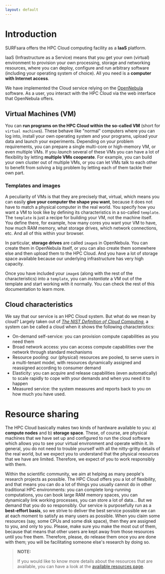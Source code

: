 ```yaml
---
layout: default
---
```

# Introduction

SURFsara offers the HPC Cloud computing facility as a **IaaS** platform. 

IaaS (Infrastructure as a Service) means that you get your own (virtual) environment to provision your own processing, storage and networking resources, where you can deploy, configure and run arbitrary software (including your operating system of choice). All you need is a **computer with Internet access**.

We have implemented the Cloud service relying on the [OpenNebula](http://opennebula.org) software. As a user, you interact with the HPC Cloud via the web interface that OpenNebula offers. 

## Virtual Machines (VM)
You can **run programs on the HPC Cloud within the so-called VM** (short for `virtual machine`s). These behave like "normal" computers where you can log into, install your own operating system and your programs, upload your data and launch your experiments. Depending on your problem requirements, you can prepare a single multi-core or high-memory VM, or even multiple VMs. If you _launch_ several of these VMs you can have a lot of flexibility by letting **multiple VMs cooperate**. For example, you can build your own cluster out of multiple VMs, or you can let VMs talk to each other to benefit from solving a big problem by letting each of them tackle their own part.

### Templates and images
A peculiarity of VMs is that they are precisely that, virtual, which means you can easily **give your computer the shape you want**, because it does not have to match a physical computer in the real world. You specify how you want a VM to look like by defining its characteristics in a so-called `template`. The `template` is just a recipe for building your VM, not the machine itself. You define there, for example, how many cores you want your VM to have, how much RAM memory, what storage drives, which network connections, etc. And all of this within your browser.

In particular, **storage drives** are called `image`s in OpenNebula. You can create them in OpenNebula itself, or you can also create them somewhere else and then upload them to the HPC Cloud. And you have a lot of storage space available because our underlying infrastructure has very high capacity.

Once you have included your `image`s (along with the rest of the characteristics) into a `template`, you can _instantiate_ a VM out of the template and start working with it normally. You can check the rest of this documentation to learn more.

## Cloud characteristics
We say that our service is an HPC Cloud system. But what do we mean by cloud? Largely taken out of _[The NIST Definition of Cloud Computing](http://csrc.nist.gov/publications/nistpubs/800-145/SP800-145.pdf)_, a system can be called a cloud when it shows the following characteristics:

* On-demand self-service: you can provision compute capabilities as you need them
* Broad network access: you can access compute capabilities over the network through standard mechanisms
* Resource pooling: our (physical) resources are pooled, to serve users in a multi-tenant model, with resources dynamically assigned and reassigned according to consumer demand
* Elasticity: you can acquire and release capabilities (even automatically) to scale rapidly to cope with your demands and when you need it to happen
* Measured service: the system measures and reports back to you on how much you have used. 

# Resource sharing
The HPC Cloud basically makes two kinds of hardware available to you: a) **compute nodes** and b) **storage space**. These, of course, are physical machines that we have set up and configured to run the cloud software which allows you to see your virtual environment and operate within it. In general, you do not need to trouble yourself with all the nitty-gritty details of the real world, but we expect you to understand that the physical resources that we have are limited. Therefore, we expect of you to work responsibly with them. 

Within the scientific community, we aim at helping as many people's research projects as possible. The HPC Cloud offers you a lot of flexibility, and that means you can do a lot of things you usually cannot do in other traditional HPC environments: you can complete long-running computations, you can book large RAM memory spaces, you can dynamically link working processes, you can store a lot of data... But we demand that you do so responsibly. Our service is purposefully run as a **best-effort basis**, so we strive to deliver the best service possible we can at each moment to satisfy as many users as possible. When you claim some resources (say, some CPUs and some disk space), then they are assigned to you, and only to you. Please, make sure you make the most out of them, because that means that other users are kept away from those resources until you free them. Therefore, please, do release them once you are done with them; you will be facilitating someone else's research by doing so.

> **NOTE:** 
>
> If you would like to know more details about the resources that are available, you can have a look at the [available resources page](resources-available).
